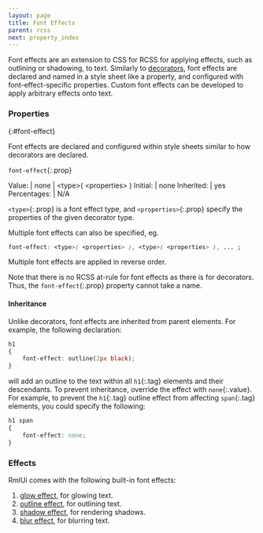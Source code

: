 ```yaml
---
layout: page
title: Font Effects
parent: rcss
next: property_index
---
```


Font effects are an extension to CSS for RCSS for applying effects, such as outlining or shadowing, to text. Similarly to [decorators](decorators.html), font effects are declared and named in a style sheet like a property, and configured with font-effect-specific properties. Custom font effects can be developed to apply arbitrary effects onto text.

### Properties
{:#font-effect}

Font effects are declared and configured within style sheets similar to how decorators are declared.

`font-effect`{:.prop}

Value: | none \| \<type\>( \<properties\> )
Initial: | none
Inherited: | yes
Percentages: | N/A

`<type>`{:.prop} is a font effect type, and `<properties>`{:.prop} specify the properties of the given decorator type.

Multiple font effects can also be specified, eg.
```css
font-effect: <type>( <properties> ), <type>( <properties> ), ... ;
```
Multiple font effects are applied in reverse order.

Note that there is no RCSS at-rule for font effects as there is for decorators. Thus, the `font-effect`{:.prop} property cannot take a name.

#### Inheritance

Unlike decorators, font effects are inherited from parent elements. For example, the following declaration:

```css
h1
{
	font-effect: outline(2px black);
}
```

will add an outline to the text within all `h1`{:.tag} elements and their descendants. To prevent inheritance, override the effect with `none`{:.value}. For example, to prevent the `h1`{:.tag} outline effect from affecting `span`{:.tag} elements, you could specify the following:

```css
h1 span
{
	font-effect: none;
}
```

### Effects

RmlUi comes with the following built-in font effects:

1. [glow effect](font_effects/glow.html), for glowing text.
2. [outline effect](font_effects/outline.html), for outlining text.
3. [shadow effect](font_effects/shadow.html), for rendering shadows.
4. [blur effect](font_effects/blur.html), for blurring text.
